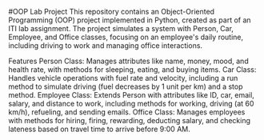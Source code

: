 #OOP Lab Project
This repository contains an Object-Oriented Programming (OOP) project implemented in Python, created as part of an ITI lab assignment. The project simulates a system with Person, Car, Employee, and Office classes, focusing on an employee's daily routine, including driving to work and managing office interactions.

Features
Person Class: Manages attributes like name, money, mood, and health rate, with methods for sleeping, eating, and buying items.
Car Class: Handles vehicle operations with fuel rate and velocity, including a run method to simulate driving (fuel decreases by 1 unit per km) and a stop method.
Employee Class: Extends Person with attributes like ID, car, email, salary, and distance to work, including methods for working, driving (at 60 km/h), refueling, and sending emails.
Office Class: Manages employees with methods for hiring, firing, rewarding, deducting salary, and checking lateness based on travel time to arrive before 9:00 AM.
